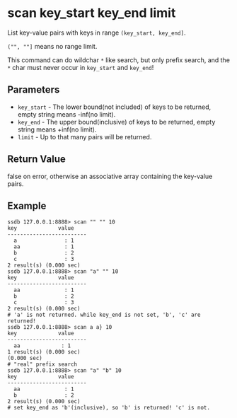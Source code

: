 # scan key_start key_end limit

List key-value pairs with keys in range `(key_start, key_end]`.

`("", ""]` means no range limit.

This command can do wildchar `*` like search, but only prefix search, and the `*` char must never occur in `key_start` and `key_end`!

## Parameters

* `key_start` - The lower bound(not included) of keys to be returned, empty string means -inf(no limit).
* `key_end` - The upper bound(inclusive) of keys to be returned, empty string means +inf(no limit).
* `limit` - Up to that many pairs will be returned.

## Return Value

false on error, otherwise an associative array containing the key-value pairs.

## Example

	ssdb 127.0.0.1:8888> scan "" "" 10
	key             value
	-------------------------
	  a               : 1
	  aa              : 1
	  b               : 2
	  c               : 3
	2 result(s) (0.000 sec)
	ssdb 127.0.0.1:8888> scan "a" "" 10
	key             value
	-------------------------
	  aa              : 1
	  b               : 2
	  c               : 3
	2 result(s) (0.000 sec)
	# 'a' is not returned. while key_end is not set, 'b', 'c' are returned!
	ssdb 127.0.0.1:8888> scan a a} 10
	key             value
	-------------------------
	  aa             : 1
	1 result(s) (0.000 sec)
	(0.000 sec)
	# "real" prefix search
	ssdb 127.0.0.1:8888> scan "a" "b" 10
	key             value
	-------------------------
	  aa              : 1
	  b               : 2
	2 result(s) (0.000 sec)
	# set key_end as 'b'(inclusive), so 'b' is returned! 'c' is not.

